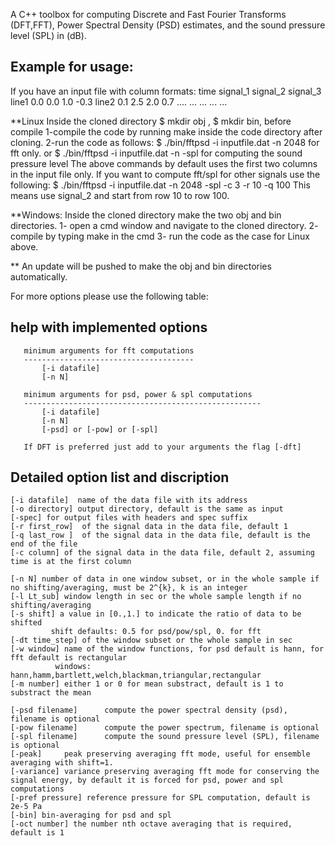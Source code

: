 A C++ toolbox for computing Discrete and Fast Fourier Transforms (DFT,FFT), Power Spectral Density (PSD) estimates, and the sound pressure level (SPL) in (dB).

Example for usage:
----------------------
If you have an input file with column formats:
      time   signal_1     signal_2     signal_3
line1  0.0     0.0          1.0         -0.3
line2  0.1     2.5          2.0          0.7
....   ...     ...          ...          ...

**Linux
Inside the cloned directory $ mkdir obj , $ mkdir bin, before compile
1-compile the code by running make inside the code directory after cloning. 
2-run the code as follows:
$ ./bin/fftpsd -i inputfile.dat -n 2048 
for fft only.
or
$ ./bin/fftpsd -i inputfile.dat -n -spl 
for computing the sound pressure level
The above commands by default uses the first two columns in the input file only. 
If you want to compute fft/spl for other signals use the following:
$ ./bin/fftpsd -i inputfile.dat -n 2048 -spl -c 3 -r 10 -q 100
This means use signal_2 and start from row 10 to row 100.

**Windows:
Inside the cloned directory make the two obj and bin directories.
1- open a cmd window and navigate to the cloned directory.
2- compile by typing make in the cmd
3- run the code as the case for Linux above.

** An update will be pushed to make the obj and bin directories automatically. 

For more options please use the following table:

help with implemented options
-------------------------------
       minimum arguments for fft computations
       --------------------------------------
           [-i datafile] 
           [-n N] 

       minimum arguments for psd, power & spl computations
       -----------------------------------------------------
           [-i datafile]
           [-n N] 
           [-psd] or [-pow] or [-spl]

       If DFT is preferred just add to your arguments the flag [-dft]

Detailed option list and discription
---------------------------------------
    [-i datafile]  name of the data file with its address
    [-o directory] output directory, default is the same as input
    [-spec] for output files with headers and spec suffix
    [-r first_row]  of the signal data in the data file, default 1
    [-q last_row ]  of the signal data in the data file, default is the end of the file
    [-c column] of the signal data in the data file, default 2, assuming time is at the first column

    [-n N] number of data in one window subset, or in the whole sample if no shifting/averaging, must be 2^{k}, k is an integer
    [-l Lt_sub] window length in sec or the whole sample length if no shifting/averaging
    [-s shift] a value in [0.,1.] to indicate the ratio of data to be shifted
             shift defaults: 0.5 for psd/pow/spl, 0. for fft
    [-dt time_step] of the window subset or the whole sample in sec
    [-w window] name of the window functions, for psd default is hann, for fft default is rectangular
              windows: hann,hamm,bartlett,welch,blackman,triangular,rectangular
    [-m number] either 1 or 0 for mean substract, default is 1 to substract the mean

    [-psd filename]      compute the power spectral density (psd), filename is optional
    [-pow filename]      compute the power spectrum, filename is optional
    [-spl filename]      compute the sound pressure level (SPL), filename is optional
    [-peak]     peak preserving averaging fft mode, useful for ensemble averaging with shift=1.
    [-variance] variance preserving averaging fft mode for conserving the signal energy, by default it is forced for psd, power and spl computations
    [-pref pressure] reference pressure for SPL computation, default is 2e-5 Pa
    [-bin] bin-averaging for psd and spl
    [-oct number] the number nth octave averaging that is required, default is 1
